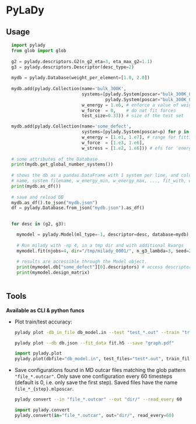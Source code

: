 # PyLaDy

## Usage


```py
  import pylady
  from glob import glob
  
  g2 = pylady.descriptors.G2(n_g2_eta=3, eta_max_g2=1.1)
  g3 = pylady.descriptors.Descriptor(desc_type=2)
  
  mydb = pylady.Database(weight_per_element=[1.0, 2.0])  
  
  mydb.add(pylady.Collection(name='bulk_300K', 
                             systems=[pylady.System(poscar="bulk_300K_01.poscar"), 
                                      pylady.System(poscar="bulk_300K_02.poscar")],
                             w_energy = 1.e6, # enforce a value of weight instead of optimizing
                             w_force  = 0,    # do not fit forces
                             test_size=0.33)) # size of the test set

  mydb.add(pylady.Collection(name='some_defect',
                             systems=[pylady.System(poscar=p) for p in glob("some/pattern.poscar")],
                             w_energy = [1.e1, 1.e7], # range for fitting weight
                             w_force  = [1.e3, 1.e6], 
                             w_stress = [1.e2, 1.e6])) # efs for 'energy, force, stress' 
  
  # some attributes of the Database
  print(mydb.get_global_number_systems())
 
  # shows the db as a pandas.DataFrame with 1 system per line, and columns: 
  # name, system filename, w_energy_min, w_energy_max, ..., fit_with, weight_per_element 
  print(mydb.as_df())
  
  # save and reload DB
  mydb.as_df().to_json("mydb.json")
  df = pylady.Database.from_json("mydb.json").as_df()
  

  for desc in (g2, g3):

    mymodel = pylady.Model(ml_type=-1, descriptor=desc, database=mydb)
  
    # Run milady with -np 4, in a tmp dir and with additional kwargs
    mymodel.fit(njobs=4, dir="/tmp/milady_0001/", n_g3_lambda=3, seed=24)
  
    # results are accessible through the Model object.  
    print(mymodel.db["some_defect"][0].descriptors) # access descriptors of first system of the "some_defect" collection
    print(mymodel.design_matrix)
  
```

## Tools

**Available as CLI & python funcs**

- Plot train/test accuracy:

  ```bash
  pylady plot -db_in_file db_model.in --test "test_*.out" --train "train*.out" --save "graph.pdf"

  pylady plot --db db.json --fit_data fit.h5 --save "graph.pdf"
  ```
  
  ```py
  import pylady.plot
  pylady.plot(dbfile="db_model.in", test_files="test*.out", train_files="train*.out")
  ```


- Save configurations found in MD outcar files matching the glob pattern `"file_*.outcar"`. Only save one configuration every 60 timesteps (default is 0, i.e. only save the first step). Saved files have the name `file_*_{step}.mlposcar`.

  ```bash
  pylady convert --in "file_*.outcar" --out "dir/" --read_every 60  
  ```
  
  ```py
  import pylady.convert
  pylady.convert(in="file_*.outcar", out="dir/", read_every=60)
  ```





